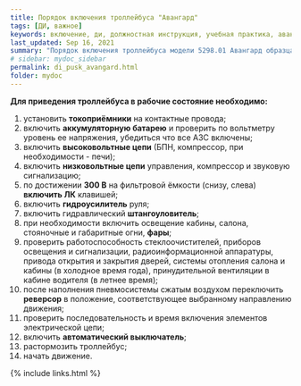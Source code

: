 ```yaml
---
title: Порядок включения троллейбуса "Авангард"
tags: [ДИ, важное]
keywords: включение, ди, должностная инструкция, учебная практика, авангард
last_updated: Sep 16, 2021
summary: "Порядок включения троллейбуса модели 5298.01 Авангард образца 2012 года с оборудованием Чергас на основании Приложения №4 к Должностной инструкции водителя троллейбуса"
# sidebar: mydoc_sidebar
permalink: di_pusk_avangard.html
folder: mydoc
---
```


**Для приведения троллейбуса в рабочие состояние необходимо:**

1. установить **токоприёмники** на контактные провода;
2. включить **аккумуляторную батарею** и проверить по вольтметру уровень ее напряжения, убедиться что все АЗС включены;
3. включить **высоковольтные цепи** (БПН, компрессор, при необходимости - печи);
4. включить **низковольтные цепи** управления, компрессор и звуковую сигнализацию;
5. по достижении **300 В** на фильтровой ёмкости (снизу, слева) **включить ЛК** клавишей;
6. включить **гидроусилитель** руля;
7. включить гидравлический **штангоуловитель**;
8. при необходимости включить освещение кабины, салона, стояночные и габаритные огни, **фары**;
9. проверить работоспособность стеклоочистителей, приборов освещения и сигнализации, радиоинформационной аппаратуры, привода открытия и закрытия дверей, системы отопления салона и кабины (в холодное время года), принудительной вентиляции в кабине водителя (в летнее время);
10. после наполнения пневмосистемы сжатым воздухом переключить **реверсор** в положение, соответствующее выбранному направлению движения;
11.  проверить последовательность и время включения элементов электрической цепи;
12.  включить **автоматический выключатель**;
13.  растормозить троллейбус;
14.  начать движение.


{% include links.html %}
